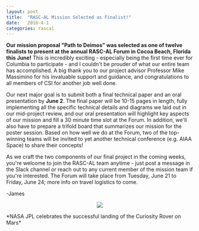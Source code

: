 ```yaml
---
layout: post
title:  "RASC-AL Mission Selected as Finalist!"
date:   2016-4-1
categories: rascal
---
```


**Our mission proposal "Path to Deimos" was selected as one of twelve finalists to present at the annual RASC-AL Forum in Cocoa Beach, Florida this June!** This is incredibly exciting - especially being the first time ever for Columbia to participate - and I couldn't be prouder of what our entire team has accomplished. A big thank you to our project advisor Professor Mike Massimino for his invaluable support and guidance, and congratulations to all members of CSI for another job well done.

Our next major goal is to submit both a final technical paper and an oral presentation by **June 2**. The final paper will be 10-15 pages in length, fully implementing all the specific technical details and diagrams we laid out in our mid-project review, and our oral presentation will highlight key aspects of our mission and fill a 30 minute time slot at the Forum. In addition, we'll also have to prepare a trifold board that summarizes our mission for the poster session. Based on how well we do at the Forum, two of the top-winning teams will be invited to yet another technical conference (e.g. AIAA Space) to share their concepts!

As we craft the two components of our final project in the coming weeks, you're welcome to join the RASC-AL team anytime - just post a message in the Slack channel or reach out to any current member of the mission team if you're interested. The Forum will take place from Tuesday, June 21 to Friday, June 24; more info on travel logistics to come.

-James

<p align="center">
	<img src="/assets/media/img/rascal2.jpg" />
</p>
*NASA JPL celebrates the successful landing of the Curiosity Rover on Mars*
